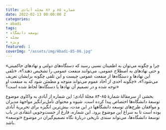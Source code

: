 ```yaml
---
title: شماره ۸۵ و ۸۶ مجله آبادی
date: 2022-02-13 00:00:00 Z
categories:
- abadi
tags:
- توسعه دانشگاه
- مجله
- ویژه
featured: 1
coverImg: "/assets/img/Abadi-85-86.jpg"
---
```


«چرا و چگونه می‌توان به اطمینان نسبی رسید که دستگاه‌های دولتی و نهادهای حاکمیتی و حتی نهادهای به اصطلاح عمومی، می‌توانند منفعت عمومی را تشخیص دهند؟»، «تلقی این نهادها و دستگاه‌ها از منفعت عمومی چیست و این تلقی چگونه برایشان تعریف می‌شود؟»، «چگونه احدی از آحاد عموم می‌تواند متوجه و مطمئن شود که به منفعت او توجه شده و در تصمیم آن نهادها یا دستگاه‌ها لحاظ شده است؟»

بخشی از سرمقالۀ شمارۀ ۸۵-۸۴ مجلۀ آبادی؛ این شماره از آبادی به واکاوی موضوع توسعۀ دانشگاه‌ها اختصاص پیدا کرده است. شیوه و محتوای تأمل‌برانگیز مواجهۀ مدیران و موافقان طرح‌های توسعه دانشگاهها در این مدت، بیش‌ترین انگیزه برای تحریریۀ آبادی بوده است تا به سراغ این موضوع برود. این شماره‌، فارغ از جست‌وجویی انتقادی در باب توسعۀ دانشگاه‌ها، می‌تواند سندی تاریخی دربارۀ نگاه تصمیم‌گیران در موضوع «توسعه» باشد.

